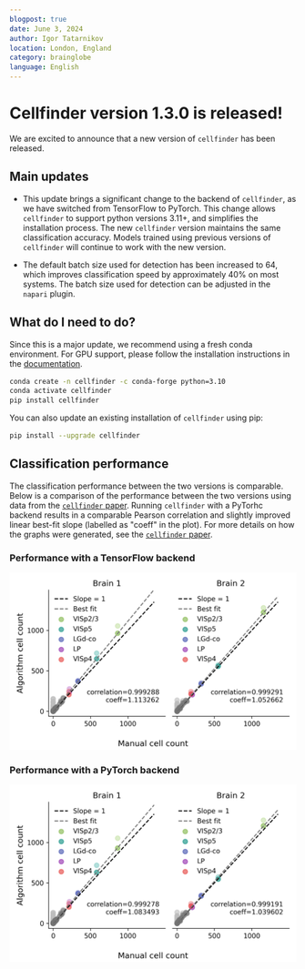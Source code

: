 ```yaml
---
blogpost: true
date: June 3, 2024
author: Igor Tatarnikov
location: London, England
category: brainglobe
language: English
---
```


# Cellfinder version 1.3.0 is released!

We are excited to announce that a new version of `cellfinder` has been released. 

## Main updates
 * This update brings a significant change to the backend of `cellfinder`, as we have switched from TensorFlow to PyTorch. This change allows `cellfinder` to support python versions 3.11+, and simplifies the installation process. The new `cellfinder` version maintains the same classification accuracy. Models trained using previous versions of `cellfinder` will continue to work with the new version.


 * The default batch size used for detection has been increased to 64, which improves classification speed by approximately 40% on most systems. The batch size used for detection can be adjusted in the `napari` plugin.

## What do I need to do?

Since this is a major update, we recommend using a fresh conda environment.
For GPU support, please follow the installation instructions in the [documentation](../documentation/setting-up/gpu.md).

```bash
conda create -n cellfinder -c conda-forge python=3.10 
conda activate cellfinder
pip install cellfinder
```

You can also update an existing installation of `cellfinder` using pip:

```bash
pip install --upgrade cellfinder
```


## Classification performance
The classification performance between the two versions is comparable. 
Below is a comparison of the performance between the two versions using 
data from the [`cellfinder` paper](https://doi.org/10.1371/journal.pcbi.1009074). 
Running `cellfinder` with a PyTorhc backend results in a  comparable Pearson 
correlation and slightly improved linear best-fit slope (labelled as "coeff" in the plot). 
For more details on how the graphs were generated, see the [`cellfinder` paper](https://doi.org/10.1371/journal.pcbi.1009074).

### Performance with a TensorFlow backend
![TensorFlow Performance](../_static/comparison_tensorflow.png)

### Performance with a PyTorch backend
![PyTorch Performance](../_static/comparison_torch.png)
